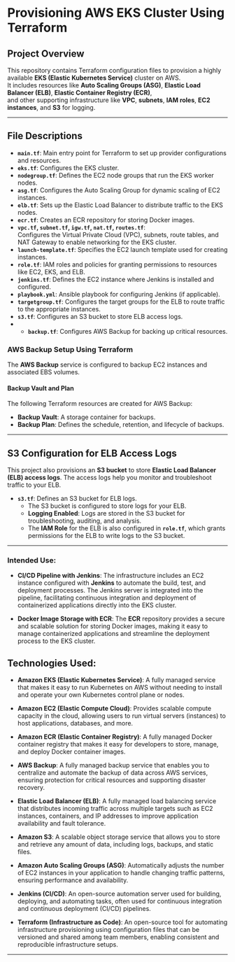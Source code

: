 # **Provisioning AWS EKS Cluster Using Terraform**

## **Project Overview**

This repository contains Terraform configuration files to provision a highly available **EKS (Elastic Kubernetes Service)** cluster on AWS.  
It includes resources like **Auto Scaling Groups (ASG)**, **Elastic Load Balancer (ELB)**, **Elastic Container Registry (ECR)**,  
and other supporting infrastructure like **VPC**, **subnets**, **IAM roles**, **EC2 instances**, and **S3** for logging.

---

## **File Descriptions**

- **`main.tf`**: Main entry point for Terraform to set up provider configurations and resources.
- **`eks.tf`**: Configures the EKS cluster.
- **`nodegroup.tf`**: Defines the EC2 node groups that run the EKS worker nodes.
- **`asg.tf`**: Configures the Auto Scaling Group for dynamic scaling of EC2 instances.
- **`elb.tf`**: Sets up the Elastic Load Balancer to distribute traffic to the EKS nodes.
- **`ecr.tf`**: Creates an ECR repository for storing Docker images.
- **`vpc.tf`, `subnet.tf`, `igw.tf`, `nat.tf`, `routes.tf`**:  
  Configures the Virtual Private Cloud (VPC), subnets, route tables, and NAT Gateway to enable networking for the EKS cluster.
- **`launch-template.tf`**: Specifies the EC2 launch template used for creating instances.
- **`role.tf`**: IAM roles and policies for granting permissions to resources like EC2, EKS, and ELB.
- **`jenkins.tf`**: Defines the EC2 instance where Jenkins is installed and configured.
- **`playbook.yml`**: Ansible playbook for configuring Jenkins (if applicable).
- **`targetgroup.tf`**: Configures the target groups for the ELB to route traffic to the appropriate instances.
- **`s3.tf`**: Configures an S3 bucket to store ELB access logs.
- - **`backup.tf`**: Configures AWS Backup for backing up critical resources.
### **AWS Backup Setup Using Terraform**

The **AWS Backup** service is configured to backup EC2 instances and associated EBS volumes.

#### **Backup Vault and Plan**

The following Terraform resources are created for AWS Backup:

- **Backup Vault**: A storage container for backups.
- **Backup Plan**: Defines the schedule, retention, and lifecycle of backups.

---

## **S3 Configuration for ELB Access Logs**

This project also provisions an **S3 bucket** to store **Elastic Load Balancer (ELB) access logs**. The access logs help you monitor and troubleshoot traffic to your ELB.

- **`s3.tf`**: Defines an S3 bucket for ELB logs.
    - The S3 bucket is configured to store logs for your ELB.
    - **Logging Enabled**: Logs are stored in the S3 bucket for troubleshooting, auditing, and analysis.
    - The **IAM Role** for the ELB is also configured in **`role.tf`**, which grants permissions for the ELB to write logs to the S3 bucket.

---

### **Intended Use:**

- **CI/CD Pipeline with Jenkins**: The infrastructure includes an EC2 instance configured with **Jenkins** to automate the build, test, and deployment processes. The Jenkins server is integrated into the pipeline, facilitating continuous integration and deployment of containerized applications directly into the EKS cluster.

- **Docker Image Storage with ECR**: The **ECR** repository provides a secure and scalable solution for storing Docker images, making it easy to manage containerized applications and streamline the deployment process to the EKS cluster.
## **Technologies Used:**

- **Amazon EKS (Elastic Kubernetes Service)**: A fully managed service that makes it easy to run Kubernetes on AWS without needing to install and operate your own Kubernetes control plane or nodes.
  
- **Amazon EC2 (Elastic Compute Cloud)**: Provides scalable compute capacity in the cloud, allowing users to run virtual servers (instances) to host applications, databases, and more.

- **Amazon ECR (Elastic Container Registry)**: A fully managed Docker container registry that makes it easy for developers to store, manage, and deploy Docker container images.

- **AWS Backup**: A fully managed backup service that enables you to centralize and automate the backup of data across AWS services, ensuring protection for critical resources and supporting disaster recovery.

- **Elastic Load Balancer (ELB)**: A fully managed load balancing service that distributes incoming traffic across multiple targets such as EC2 instances, containers, and IP addresses to improve application availability and fault tolerance.

- **Amazon S3**: A scalable object storage service that allows you to store and retrieve any amount of data, including logs, backups, and static files.

- **Amazon Auto Scaling Groups (ASG)**: Automatically adjusts the number of EC2 instances in your application to handle changing traffic patterns, ensuring performance and availability.

- **Jenkins (CI/CD)**: An open-source automation server used for building, deploying, and automating tasks, often used for continuous integration and continuous deployment (CI/CD) pipelines.

- **Terraform (Infrastructure as Code)**: An open-source tool for automating infrastructure provisioning using configuration files that can be versioned and shared among team members, enabling consistent and reproducible infrastructure setups.

---

